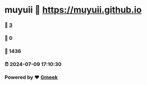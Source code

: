 # muyuii :link: https://muyuii.github.io 
### :page_facing_up: [3](https://muyuii.github.io/tag.html) 
### :speech_balloon: 0 
### :hibiscus: 1436 
### :alarm_clock: 2024-07-09 17:10:30 
### Powered by :heart: [Gmeek](https://github.com/Meekdai/Gmeek)
